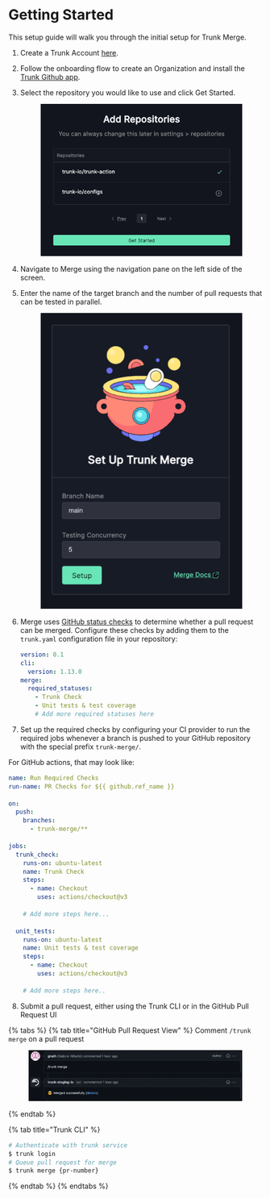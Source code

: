 # Getting Started

This setup guide will walk you through the initial setup for Trunk Merge.

1. Create a Trunk Account [here](https://app.trunk.io/signup).
2. Follow the onboarding flow to create an Organization and install the [Trunk Github app](https://github.com/apps/trunk-io).
3.  Select the repository you would like to use and click Get Started.


    <figure><img src="../.gitbook/assets/image (4).png" alt=""><figcaption></figcaption></figure>
4. Navigate to Merge using the navigation pane on the left side of the screen.
5.  Enter the name of the target branch and the number of pull requests that can be tested in parallel.

    <figure><img src="../.gitbook/assets/image (5).png" alt=""><figcaption></figcaption></figure>


6.  Merge uses [GitHub status checks](https://docs.github.com/en/pull-requests/collaborating-with-pull-requests/collaborating-on-repositories-with-code-quality-features/about-status-checks) to determine whether a pull request can be merged. Configure these checks by adding them to the `trunk.yaml` configuration file in your repository:


    ```yaml
    version: 0.1
    cli:
      version: 1.13.0
    merge:
      required_statuses:
        - Trunk Check
        - Unit tests & test coverage
        # Add more required statuses here
    ```


7. Set up the required checks by configuring your CI provider to run the required jobs whenever a branch is pushed to your GitHub repository with the special prefix `trunk-merge/`.

For GitHub actions, that may look like:
```yaml
name: Run Required Checks
run-name: PR Checks for ${{ github.ref_name }}

on:
  push:
    branches:
      - trunk-merge/**

jobs:
  trunk_check:
    runs-on: ubuntu-latest
    name: Trunk Check
    steps:
      - name: Checkout
        uses: actions/checkout@v3

    # Add more steps here...

  unit_tests:
    runs-on: ubuntu-latest
    name: Unit tests & test coverage
    steps:
      - name: Checkout
        uses: actions/checkout@v3

    # Add more steps here..    
```

8. Submit a pull request, either using the Trunk CLI or in the GitHub Pull Request UI


{% tabs %}
{% tab title="GitHub Pull Request View" %}
Comment `/trunk merge` on a pull request

<figure><img src="../.gitbook/assets/image (7).png" alt=""><figcaption></figcaption></figure>
{% endtab %}

{% tab title="Trunk CLI" %}
```bash
# Authenticate with trunk service
$ trunk login
# Queue pull request for merge
$ trunk merge {pr-number}
```
{% endtab %}
{% endtabs %}
